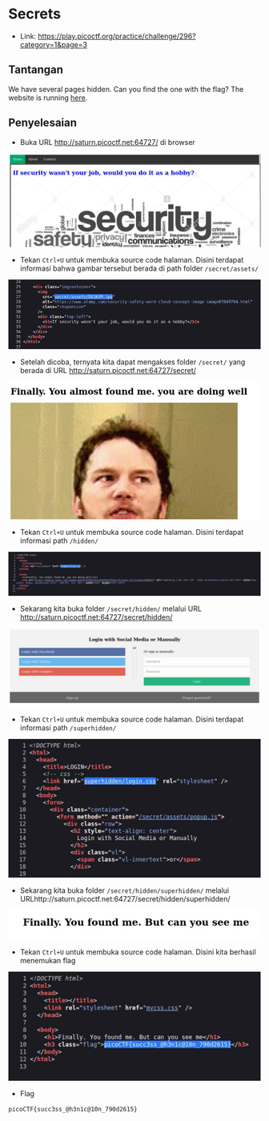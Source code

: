 # Secrets
- Link: https://play.picoctf.org/practice/challenge/296?category=1&page=3

## Tantangan
We have several pages hidden. Can you find the one with the flag?
The website is running [here](http://saturn.picoctf.net:64727/).

## Penyelesaian
- Buka URL http://saturn.picoctf.net:64727/ di browser

![alt text](https://github.com/rahardian-dwi-saputra/picoCTF-writeup/blob/main/Web%20Exploitations/Secrets/assets/secrets%201.JPG)

- Tekan `Ctrl+U` untuk membuka source code halaman. Disini terdapat informasi bahwa gambar tersebut berada di path folder `/secret/assets/`

![alt text](https://github.com/rahardian-dwi-saputra/picoCTF-writeup/blob/main/Web%20Exploitations/Secrets/assets/secrets%202.JPG)

- Setelah dicoba, ternyata kita dapat mengakses folder `/secret/` yang berada di URL http://saturn.picoctf.net:64727/secret/ 

![alt text](https://github.com/rahardian-dwi-saputra/picoCTF-writeup/blob/main/Web%20Exploitations/Secrets/assets/secrets%203.JPG)

- Tekan `Ctrl+U` untuk membuka source code halaman. Disini terdapat informasi path `/hidden/`

![alt text](https://github.com/rahardian-dwi-saputra/picoCTF-writeup/blob/main/Web%20Exploitations/Secrets/assets/secrets%204.JPG)

- Sekarang kita buka folder `/secret/hidden/` melalui URL http://saturn.picoctf.net:64727/secret/hidden/

![alt text](https://github.com/rahardian-dwi-saputra/picoCTF-writeup/blob/main/Web%20Exploitations/Secrets/assets/secrets%205.JPG)

- Tekan `Ctrl+U` untuk membuka source code halaman. Disini terdapat informasi path `/superhidden/`

![alt text](https://github.com/rahardian-dwi-saputra/picoCTF-writeup/blob/main/Web%20Exploitations/Secrets/assets/secrets%206.JPG)

- Sekarang kita buka folder `/secret/hidden/superhidden/` melalui URLhttp://saturn.picoctf.net:64727/secret/hidden/superhidden/

![alt text](https://github.com/rahardian-dwi-saputra/picoCTF-writeup/blob/main/Web%20Exploitations/Secrets/assets/secrets%207.JPG)

- Tekan `Ctrl+U` untuk membuka source code halaman. Disini kita berhasil menemukan flag

![alt text](https://github.com/rahardian-dwi-saputra/picoCTF-writeup/blob/main/Web%20Exploitations/Secrets/assets/secrets%208.JPG)

- Flag
```sh
picoCTF{succ3ss_@h3n1c@10n_790d2615}
```